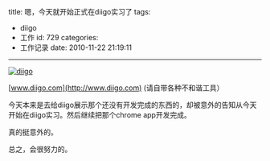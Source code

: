 title: 嗯，今天就开始正式在diigo实习了
tags:
  - diigo
  - 工作
id: 729
categories:
  - 工作记录
date: 2010-11-22 21:19:11
---

[![](http://blog.liuyixi.com/wp-content/uploads/2010/11/diigo.png "diigo")](http://blog.liuyixi.com/wp-content/uploads/2010/11/diigo.png)

[www.diigo.com](http://www.diigo.com) (请自带各种不和谐工具）

今天本来是去给diigo展示那个还没有开发完成的东西的，却被意外的告知从今天开始在diigo实习。然后继续把那个chrome app开发完成。

真的挺意外的。

总之，会很努力的。